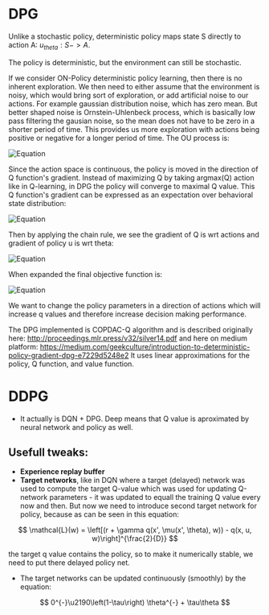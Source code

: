 # DPG
Unlike a stochastic policy, deterministic policy maps state S directly to action A: $u_{theta}: S->A$.

The policy is deterministic, but the environment can still be stochastic.

If we consider ON-Policy deterministic policy learning, then there is no inherent exploration. We then need to either assume that the environment is noisy, which would bring sort of exploration, or add artificial noise to our actions. For example gaussian distribution noise, which has zero mean. But better shaped noise is Ornstein-Uhlenbeck process, which is basically low pass filtering the gausian noise, so the mean does not have to be zero in a shorter period of time. This provides us more exploration with actions being positive or negative for a longer period of time. The OU process is:

![Equation](https://latex.codecogs.com/svg.image?&space;a_{k&plus;1}=\lambda&space;a_k&plus;\sigma\varepsilon&space;)

Since the action space is continuous, the policy is moved in the direction of Q function's gradient. Instead of maximizing Q by taking argmax(Q) action like in Q-learning, in DPG the policy will converge to maximal Q value. This Q function's gradient can be expressed as an expectation over behavioral state distribution: 

![Equation](https://latex.codecogs.com/svg.image?\mathbb{E}_{s%20\sim%20\rho^{\mu^k}}%20\left[%20\nabla_{\theta}%20Q^{\mu^k}%20\left(%20s,%20\mu_\theta%20(s)%20\right)%20\right])

Then by applying the chain rule, we see the gradient of Q is wrt actions and gradient of policy u is wrt theta:

![Equation](https://latex.codecogs.com/svg.image?\mathbb{E}_{s\sim%20\rho^{\mu%20k}}%20\left[%20\nabla_{\theta}%20\mu_{\theta}(s)%20\cdot%20\nabla_{a}%20Q^{\mu^{k}}(s,%20a)%20\bigg|_{a=\mu_{\theta}(s)}%20\right])

When expanded the final objective function is:

![Equation](https://latex.codecogs.com/svg.image?\nabla%20_%20{%20\theta%20}%20J%20(%20\mu%20_%20{%20\theta%20}%20)%20=%20\int%20_%20{%20S%20}%20\rho%20^%20{%20\mu%20}%20(%20s%20)%20\nabla%20_%20{%20\theta%20}%20\mu%20_%20{%20\theta%20}%20(%20s%20)%20\,%20\nabla%20_%20{%20a%20}%20Q%20^%20{%20\mu%20}%20(%20s%20,%20a%20)%20|%20_%20{%20a%20=%20\mu%20_%20{%20\theta%20}%20(%20s%20)%20}%20\,%20\mathrm%20{%20d%20}%20s)

We want to change the policy parameters in a direction of actions which will increase q values and therefore increase decision making performance.

The DPG implemented is COPDAC-Q algorithm and is described originally here: http://proceedings.mlr.press/v32/silver14.pdf and here on medium platform: https://medium.com/geekculture/introduction-to-deterministic-policy-gradient-dpg-e7229d5248e2
It uses linear approximations for the policy, Q function, and value function.

# DDPG
- It actually is DQN + DPG. Deep means that Q value is aproximated by neural network and policy as well.
## Usefull tweaks:
- **Experience replay buffer**
- **Target networks**, like in DQN where a target (delayed) network was used to compute the target Q-value which was used for updating Q-network parameters - it was updated to equall the training Q value every now and then. But now we need to introduce second target network for policy, because as can be seen in this equation:

$$
\mathcal{L}(w) = \left[(r + \gamma q(x', \mu(x', \theta), w)) - q(x, u, w)\right]^{\frac{2}{D}}
$$

the target q value contains the policy, so to make it numerically stable, we need to put there delayed policy net.

- The target networks can be updated continuously (smoothly) by the equation:

$$
0^{-}\u2190\left(1-\tau\right) \theta^{-} + \tau\theta
$$